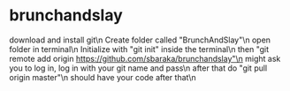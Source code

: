 # brunchandslay
download and install git\n
Create folder called "BrunchAndSlay"\n
open folder in terminal\n
Initialize with "git init" inside the terminal\n
then "git remote add origin https://github.com/sbaraka/brunchandslay"\n
might ask you to log in, log in with your git name and pass\n
after that do "git pull origin master"\n
should have your code after that\n


